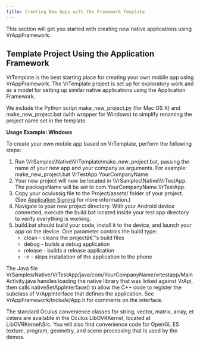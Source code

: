 ```yaml
---
title: Creating New Apps with the Framework Template
---
```

This section will get you started with creating new native applications using VrAppFramework.

## Template Project Using the Application Framework

VrTemplate is the best starting place for creating your own mobile app using VrAppFramework. The VrTemplate project is set up for exploratory work and as a model for setting up similar native applications using the Application Framework. 

We include the Python script make\_new\_project.py (for Mac OS X) and make\_new\_project.bat (with wrapper for Windows) to simplify renaming the project name set in the template. 

**Usage Example: Windows**

To create your own mobile app based on VrTemplate, perform the following steps:

1. Run <install path>\VrSamples\Native\VrTemplate\make\_new\_project.bat, passing the name of your new app and your company as arguments. For example: make\_new\_project.bat VrTestApp YourCompanyName
2. Your new project will now be located in <install path>\VrSamples\Native\VrTestApp. The packageName will be set to com.YourCompanyName.VrTestApp.
3. Copy your oculussig file to the Project/assets/ folder of your project. (See [Application Signing](/distribute/latest/concepts/publish-mobile-app-signing/) for more information.) 
4. Navigate to your new project directory. With your Android device connected, execute the build.bat located inside your test app directory to verify everything is working.
5. build.bat should build your code, install it to the device, and launch your app on the device. One parameter controls the build type:
	* clean - cleans the projectâ€™s build files
	* debug - builds a debug application
	* release - builds a release application
	* -n - skips installation of the application to the phone
	
The Java file VrSamples/Native/VrTestApp/java/com/YourCompanyName/vrtestapp/MainActivity.java handles loading the native library that was linked against VrApi, then calls nativeSetAppInterface() to allow the C++ code to register the subclass of VrAppInterface that defines the application. See VrAppFramework/Include/App.h for comments on the interface.

The standard Oculus convenience classes for string, vector, matrix, array, et cetera are available in the Oculus LibOVRKernel, located at LibOVRKernel\Src\. You will also find convenience code for OpenGL ES texture, program, geometry, and scene processing that is used by the demos. 

